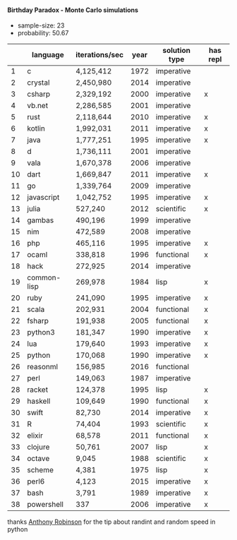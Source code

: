 #### Birthday Paradox - Monte Carlo simulations

* sample-size: 23
* probability: 50.67

| | language | iterations/sec | year | solution type | has repl |
|--| -- | -- | -- | -- | -- |
1|c|4,125,412|1972|imperative|
2|crystal|2,450,980|2014|imperative|
3|csharp|2,329,192|2000|imperative|x
4|vb.net|2,286,585|2001|imperative|
5|rust|2,118,644|2010|imperative|x
6|kotlin|1,992,031|2011|imperative|x
7|java|1,777,251|1995|imperative|x
8|d|1,736,111|2001|imperative|
9|vala|1,670,378|2006|imperative|
10|dart|1,669,847|2011|imperative|x
11|go|1,339,764|2009|imperative|
12|javascript|1,042,752|1995|imperative|x
13|julia|527,240|2012|scientific|x
14|gambas|490,196|1999|imperative|
15|nim|472,589|2008|imperative|
16|php|465,116|1995|imperative|x
17|ocaml|338,818|1996|functional|x
18|hack|272,925|2014|imperative|
19|common-lisp|269,978|1984|lisp|x
20|ruby|241,090|1995|imperative|x
21|scala|202,931|2004|functional|x
22|fsharp|191,938|2005|functional|x
23|python3|181,347|1990|imperative|x
24|lua|179,640|1993|imperative|x
25|python|170,068|1990|imperative|x
26|reasonml|156,985|2016|functional|
27|perl|149,063|1987|imperative|
28|racket|124,378|1995|lisp|x
29|haskell|109,649|1990|functional|x
30|swift|82,730|2014|imperative|x
31|R|74,404|1993|scientific|x
32|elixir|68,578|2011|functional|x
33|clojure|50,761|2007|lisp|x
34|octave|9,045|1988|scientific|x
35|scheme|4,381|1975|lisp|x
36|perl6|4,123|2015|imperative|x
37|bash|3,791|1989|imperative|x
38|powershell|337|2006|imperative|x

thanks [Anthony Robinson](https://github.com/anthonycrobinson) for the tip about randint and random speed in python

